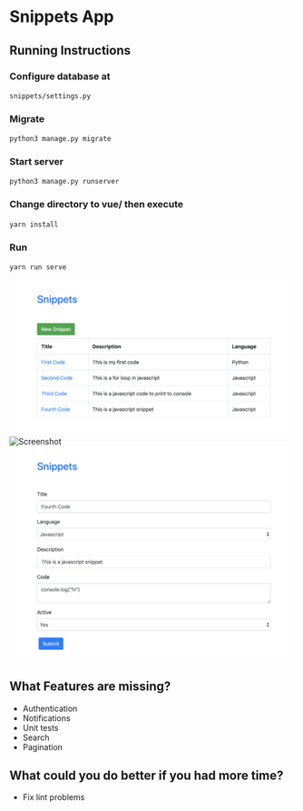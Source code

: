 # Snippets App

## Running Instructions
### Configure database at
```
snippets/settings.py
```

### Migrate
```
python3 manage.py migrate
```

### Start server
```
python3 manage.py runserver
```

### Change directory to vue/ then execute
```
yarn install
```

### Run
```
yarn run serve
```

![Screenshot](screenshot-index.png)
![Screenshot](acreenshot-create.png)
![Screenshot](screenshot-edit.png)

## What Features are missing?
* Authentication
* Notifications
* Unit tests
* Search
* Pagination

## What could you do better if you had more time?
* Fix lint problems
